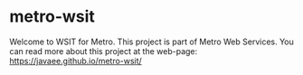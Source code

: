 # metro-wsit
Welcome to WSIT for Metro.
This project is part of Metro Web Services.
You can read more about this project at the web-page: https://javaee.github.io/metro-wsit/
